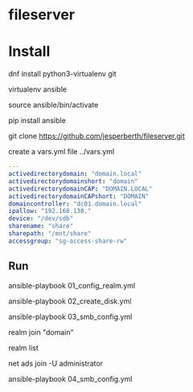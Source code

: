 # fileserver

# Install

dnf install python3-virtualenv git

virtualenv ansible

source ansible/bin/activate

pip install ansible

git clone https://github.com/jesperberth/fileserver.git

create a vars.yml file ../vars.yml

```yaml
---
activedirectorydomain: "domain.local"
activedirectorydomainshort: "domain"
activedirectorydomainCAP: "DOMAIN.LOCAL"
activedirectorydomainCAPshort: "DOMAIN"
domaincontroller: "dc01.domain.local"
ipallow: "192.168.130."
device: "/dev/sdb"
sharename: "share"
sharepath: "/mnt/share"
accessgroup: "sg-access-share-rw"
```
## Run

ansible-playbook 01_config_realm.yml

ansible-playbook 02_create_disk.yml

ansible-playbook 03_smb_config.yml

realm join "domain"

realm list

net ads join -U administrator

ansible-playbook 04_smb_config.yml